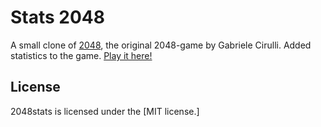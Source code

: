 # Stats 2048
A small clone of [2048](https://github.com/gabrielecirulli/2048), the original 2048-game by Gabriele Cirulli.
Added statistics to the game.
[Play it here!](http://andirayo.github.io/2048stats/)

## License
2048stats is licensed under the [MIT license.]

